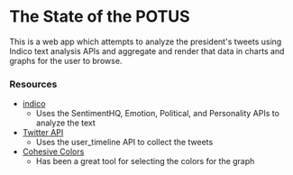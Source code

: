 # The State of the POTUS

This is a web app which attempts to analyze the president's tweets using Indico text analysis APIs and aggregate and render that data in charts and graphs for the user to browse.

### Resources
* [indico](https://indico.io/)
  - Uses the SentimentHQ, Emotion, Political, and Personality APIs to analyze the text
* [Twitter API](https://developer.twitter.com/en/docs.html)
  - Uses the user_timeline API to collect the tweets
* [Cohesive Colors](https://javier.xyz/cohesive-colors/)
  - Has been a great tool for selecting the colors for the graph